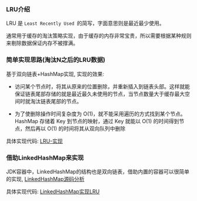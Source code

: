 ### LRU介绍

LRU 是 `Least Recently Used `的简写，字面意思则是最近最少使用。

通常用于缓存的淘汰策略实现，由于缓存的内存非常宝贵，所以需要根据某种规则来剔除数据保证内存不被撑满。


### 简单实现思路(淘汰N之后的LRU数据)

基于双向链表+HashMap实现, 实现的效果:

- 访问某个节点时，将其从原来的位置删除，并重新插入到链表头部。这样就能保证链表尾部存储的就是最近最久未使用的节点，当节点数量大于缓存最大空间时就淘汰链表尾部的节点。

- 为了使删除操作时间复杂度为 O(1)，就不能采用遍历的方式找到某个节点。HashMap 存储着 Key 到节点的映射，通过 Key 就能以 O(1) 的时间得到节点，然后再以 O(1) 的时间将其从双向队列中删除

具体实现代码: [LRU-实现](../src/main/java/com/haobin/algorithm/lru/SimpleLRU.java)



### 借助LinkedHashMap来实现

JDK容器中，LinkedHashMap的结构也是双向链表，借助内置的容器可以很简单的实现, [LinkedHashMap源码分析](../src/main/java/com/haobin/algorithm/lru/Simp)

具体实现代码: [LinkedHashMap实现LRU](./collection/LinkedHashMap分析.md)




